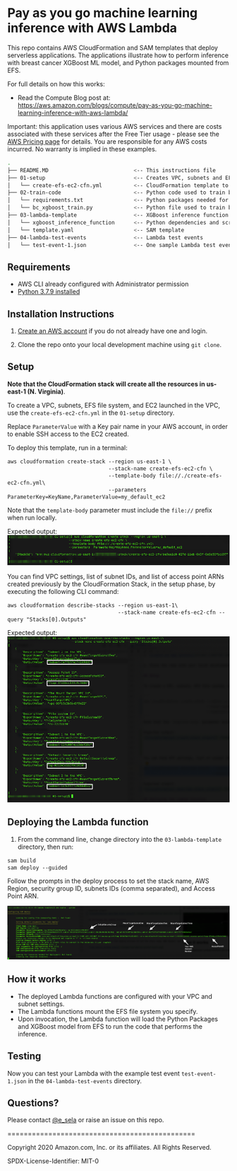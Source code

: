 # Pay as you go machine learning inference with AWS Lambda

This repo contains AWS CloudFormation and SAM templates that deploy serverless applications. The applications illustrate how to perform inference with breast cancer XGBoost ML model, and Python packages mounted from EFS.

For full details on how this works:
- Read the Compute Blog post at: https://aws.amazon.com/blogs/compute/pay-as-you-go-machine-learning-inference-with-aws-lambda/

Important: this application uses various AWS services and there are costs associated with these services after the Free Tier usage - please see the [AWS Pricing page](https://aws.amazon.com/pricing/) for details. You are responsible for any AWS costs incurred. No warranty is implied in these examples.

```bash
.
├── README.MD                           <-- This instructions file
├── 01-setup                            <-- Creates VPC, subnets and EFS file system
│   └── create-efs-ec2-cfn.yml          <-- CloudFormation template to creates VPC, subnets, EFS file system and EC2
├── 02-train-code                       <-- Python code used to train breast cancel XGBoost Model
│   └── requirements.txt                <-- Python packages needed for the training and inference
│   └── bc_xgboost_train.py             <-- Python file used to train breast cancel XGBoost Model
├── 03-lambda-template                  <-- XGBoost inference function example to use VPC and EFS
│   └── xgboost_inference_function      <-- Python dependencies and scripts
│   └── template.yaml                   <-- SAM template
├── 04-lambda-test-events               <-- Lambda test events
│   └── test-event-1.json               <-- One sample Lambda test events for Breast Cancer prediction
```


## Requirements

* AWS CLI already configured with Administrator permission
* [Python 3.7.9 installed](https://www.python.org/downloads/release/python-379/)

## Installation Instructions

1. [Create an AWS account](https://portal.aws.amazon.com/gp/aws/developer/registration/index.html) if you do not already have one and login.

1. Clone the repo onto your local development machine using `git clone`.

## Setup
**Note that the CloudFormation stack will create all the resources in us-east-1 (N. Virginia)**. 

To create a VPC, subnets, EFS file system, and EC2 launched in the VPC, use the `create-efs-ec2-cfn.yml` in the `01-setup` directory. 

Replace `ParameterValue` with a Key pair name in your AWS account, in order to enable SSH access to the EC2 created.

To deploy this template, run in a terminal:

```
aws cloudformation create-stack --region us-east-1 \
                                --stack-name create-efs-ec2-cfn \
                                --template-body file://./create-efs-ec2-cfn.yml\
                                --parameters  ParameterKey=KeyName,ParameterValue=my_default_ec2
```
Note that the `template-body` parameter must include the `file://` prefix when run locally.

Expected output:
![cloudformation create-stack output](./images/cloudformation-create-stack-output.png)



You can find VPC settings, list of subnet IDs, and list of access point ARNs created previously by the CloudFormation Stack, in the setup phase, by executing the following CLI command:
```
aws cloudformation describe-stacks --region us-east-1\
                                   --stack-name create-efs-ec2-cfn --query "Stacks[0].Outputs"
```
Expected output:
![cloudformation describe-stack output](./images/cloudformation-describe-stack-output.png)

## Deploying the Lambda function

1. From the command line, change directory into the `03-lambda-template` directory, then run:
```
sam build
sam deploy --guided
```
Follow the prompts in the deploy process to set the stack name, AWS Region, security group ID, subnets IDs (comma separated), and Access Point ARN.

![sam deploy guided input](./images/sam-deploy-guided-input.png)

## How it works

* The deployed Lambda functions are configured with your VPC and subnet settings.
* The Lambda functions mount the EFS file system you specify. 
* Upon invocation, the Lambda function will load the Python Packages and XGBoost model from EFS to run the code that performs the inference.

## Testing

Now you can test your Lambda with the example test event `test-event-1.json` in the `04-lambda-test-events` directory.   

## Questions?

Please contact [@e_sela](https://twitter.com/e_sela) or raise an issue on this repo.

==============================================

Copyright 2020 Amazon.com, Inc. or its affiliates. All Rights Reserved.

SPDX-License-Identifier: MIT-0
